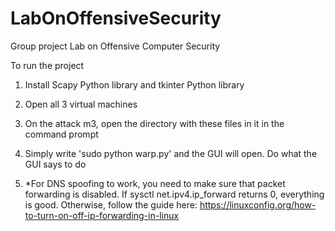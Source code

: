 # LabOnOffensiveSecurity

Group project Lab on Offensive Computer Security

To run the project

1. Install Scapy Python library and tkinter Python library

2. Open all 3 virtual machines

2. On the attack m3, open the directory with these files in it in the command prompt

3. Simply write 'sudo python warp.py' and the GUI will open. Do what the GUI says to do

4. *For DNS spoofing to work, you need to make sure that packet forwarding is disabled. If sysctl net.ipv4.ip_forward returns 0, everything is good. Otherwise, follow the guide here: https://linuxconfig.org/how-to-turn-on-off-ip-forwarding-in-linux
